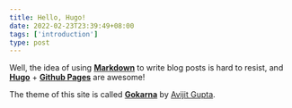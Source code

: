 ```yaml
---
title: Hello, Hugo!
date: 2022-02-23T23:39:49+08:00
tags: ['introduction']
type: post
---
```


Well, the idea of using __[Markdown](https://www.markdowntutorial.com/)__ to write blog posts is hard to resist, and __[Hugo](https://gohugo.io)__ + __[Github Pages](https://pages.github.com/)__ are awesome!

The theme of this site is called __[Gokarna](https://github.com/526avijitgupta/gokarna)__ by [Avijit Gupta](https://www.buymeacoffee.com/avijitgupta).

